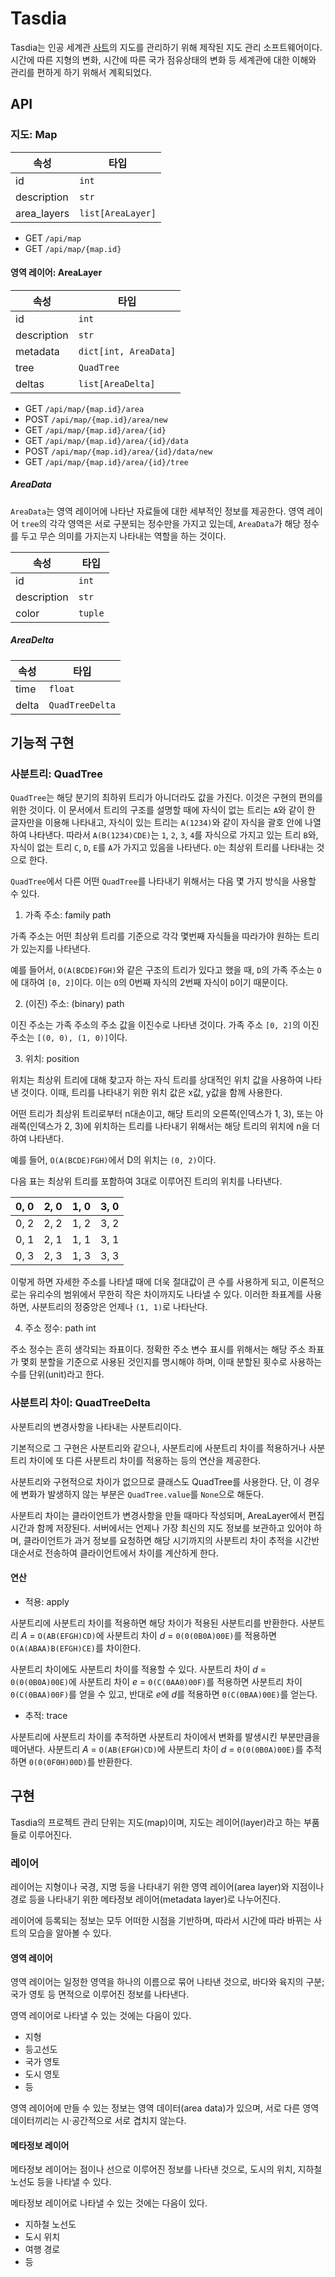 # Tasdia

Tasdia는 인공 세계관 [사트](http://www.shtelo.org/)의
지도를 관리하기 위해 제작된 지도 관리 소프트웨어이다.
시간에 따른 지형의 변화, 시간에 따른 국가 점유상태의 변화 등
세계관에 대한 이해와 관리를 편하게 하기 위해서 계획되었다.

## API

### 지도: Map

| 속성          | 타입                |
|-------------|-------------------|
| id          | `int`             |
| description | `str`             |
| area_layers | `list[AreaLayer]` |

* GET `/api/map`
* GET `/api/map/{map.id}`

#### 영역 레이어: AreaLayer

| 속성          | 타입                    |
|-------------|-----------------------|
| id          | `int`                 |
| description | `str`                 |
| metadata    | `dict[int, AreaData]` |
| tree        | `QuadTree`            |
| deltas      | `list[AreaDelta]`     |

* GET `/api/map/{map.id}/area`
* POST `/api/map/{map.id}/area/new`
* GET `/api/map/{map.id}/area/{id}`
* GET `/api/map/{map.id}/area/{id}/data`
* POST `/api/map/{map.id}/area/{id}/data/new`
* GET `/api/map/{map.id}/area/{id}/tree`

##### AreaData

`AreaData`는 영역 레이어에 나타난 자료들에 대한 세부적인 정보를 제공한다.
영역 레이어 `tree`의 각각 영역은 서로 구분되는 정수만을 가지고 있는데,
`AreaData`가 해당 정수를 두고 무슨 의미를 가지는지 나타내는 역할을 하는 것이다.

| 속성          | 타입      |
|-------------|---------|
| id          | `int`   |
| description | `str`   |
| color       | `tuple` |

##### AreaDelta

| 속성    | 타입              |
|-------|-----------------|
| time  | `float`         |
| delta | `QuadTreeDelta` |

## 기능적 구현

### 사분트리: QuadTree

`QuadTree`는 해당 분기의 최하위 트리가 아니더라도 값을 가진다. 이것은 구현의 편의를 위한 것이다.
이 문서에서 트리의 구조를 설명할 때에 자식이 없는 트리는 `A`와 같이 한 글자만을 이용해 나타내고,
자식이 있는 트리는 `A(1234)`와 같이 자식을 괄호 안에 나열하여 나타낸다.
따라서 `A(B(1234)CDE)`는 `1`, `2`, `3`, `4`를 자식으로 가지고 있는 트리 `B`와,
자식이 없는 트리 `C`, `D`, `E`를 `A`가 가지고 있음을 나타낸다.
`O`는 최상위 트리를 나타내는 것으로 한다.

`QuadTree`에서 다른 어떤 `QuadTree`를 나타내기 위해서는 다음 몇 가지 방식을 사용할 수 있다.

1. 가족 주소: family path

가족 주소는 어떤 최상위 트리를 기준으로 각각 몇번째 자식들을 따라가야 원하는 트리가 있는지를 나타낸다.

예를 들어서, `O(A(BCDE)FGH)`와 같은 구조의 트리가 있다고 했을 때, `D`의 가족 주소는 `O`에 대하여 `[0, 2]`이다.
이는 `O`의 0번째 자식의 2번째 자식이 `D`이기 때문이다.

2. (이진) 주소: (binary) path

이진 주소는 가족 주소의 주소 값을 이진수로 나타낸 것이다. 가족 주소 `[0, 2]`의 이진 주소는 `[(0, 0), (1, 0)]`이다.

3. 위치: position

위치는 최상위 트리에 대해 찾고자 하는 자식 트리를 상대적인 위치 값을 사용하여 나타낸 것이다.
이때, 트리를 나타내기 위한 위치 값은 x값, y값을 함께 사용한다.

어떤 트리가 최상위 트리로부터 n대손이고, 해당 트리의 오른쪽(인덱스가 1, 3), 또는 아래쪽(인덱스가 2, 3)에 위치하는 트리를 나타내기 위해서는
해당 트리의 위치에 n을 더하여 나타낸다.

예를 들어, `O(A(BCDE)FGH)`에서 D의 위치는 `(0, 2)`이다.

다음 표는 최상위 트리를 포함하여 3대로 이루어진 트리의 위치를 나타낸다.

| 0, 0 | 2, 0 | 1, 0 | 3, 0 |
|------|------|------|------|
| 0, 2 | 2, 2 | 1, 2 | 3, 2 |
| 0, 1 | 2, 1 | 1, 1 | 3, 1 |
| 0, 3 | 2, 3 | 1, 3 | 3, 3 |

이렇게 하면 자세한 주소를 나타낼 때에 더욱 절대값이 큰 수를 사용하게 되고,
이론적으로는 유리수의 범위에서 무한히 작은 차이까지도 나타낼 수 있다.
이러한 좌표계를 사용하면, 사분트리의 정중앙은 언제나 `(1, 1)`로 나타난다.

4. 주소 정수: path int

주소 정수는 흔히 생각되는 좌표이다.
정확한 주소 변수 표시를 위해서는 해당 주소 좌표가 몇회 분할을 기준으로 사용된 것인지를 명시해야 하며,
이때 분할된 횟수로 사용하는 수를 단위(unit)라고 한다.

### 사분트리 차이: QuadTreeDelta

사분트리의 변경사항을 나타내는 사분트리이다.

기본적으로 그 구현은 사분트리와 같으나, 사분트리에 사분트리 차이를 적용하거나
사분트리 차이에 또 다른 사분트리 차이를 적용하는 등의 연산을 제공한다.

사분트리와 구현적으로 차이가 없으므로 클래스도 QuadTree를 사용한다.
단, 이 경우에 변화가 발생하지 않는 부분은 `QuadTree.value`를 `None`으로 해둔다.

사분트리 차이는 클라이언트가 변경사항을 만들 때마다 작성되며, AreaLayer에서 편집 시간과 함께 저장된다.
서버에서는 언제나 가장 최신의 지도 정보를 보관하고 있어야 하며,
클라이언트가 과거 정보를 요청하면 해당 시기까지의 사분트리 차이 추적을 시간반대순서로 전송하여
클라이언트에서 차이를 계산하게 한다.

#### 연산

* 적용: apply

사분트리에 사분트리 차이를 적용하면 해당 차이가 적용된 사분트리를 반환한다.
사분트리 $A$ = `O(AB(EFGH)CD)`에
사분트리 차이 $d$ = `0(0(0B0A)00E)`를 적용하면
`O(A(ABAA)B(EFGH)CE)`를 차이한다.

사분트리 차이에도 사분트리 차이를 적용할 수 있다.
사분트리 차이 $d$ = `0(0(0B0A)00E)`에 사분트리 차이 $e$ = `0(C(0AA0)00F)`를 적용하면
사분트리 차이 `0(C(0BAA)00F)`를 얻을 수 있고,
반대로 $e$에 $d$를 적용하면 `0(C(0BAA)00E)`를 얻는다.

* 추적: trace

사분트리에 사분트리 차이를 추적하면 사분트리 차이에서 변화를 발생시킨 부분만큼을 떼어낸다.
사분트리 $A$ = `O(AB(EFGH)CD)`에
사분트리 차이 $d$ = `0(0(0B0A)00E)`를 추적하면
`0(0(0F0H)00D)`를 반환한다.

## 구현

Tasdia의 프로젝트 관리 단위는 지도(map)이며,
지도는 레이어(layer)라고 하는 부품들로 이루어진다.

### 레이어

레이어는 지형이나 국경, 지명 등을 나타내기 위한 영역 레이어(area layer)와
지점이나 경로 등을 나타내기 위한 메타정보 레이어(metadata layer)로
나누어진다.

레이어에 등록되는 정보는 모두 어떠한 시점을 기반하며,
따라서 시간에 따라 바뀌는 사트의 모습을 알아볼 수 있다.

#### 영역 레이어

영역 레이어는 일정한 영역을 하나의 이름으로 묶어 나타낸 것으로,
바다와 육지의 구분; 국가 영토 등 면적으로 이루어진 정보를 나타낸다.

영역 레이어로 나타낼 수 있는 것에는 다음이 있다.

* 지형
* 등고선도
* 국가 영토
* 도시 영토
* 등

영역 레이어에 만들 수 있는 정보는 영역 데이터(area data)가 있으며,
서로 다른 영역 데이터끼리는 시·공간적으로 서로 겹치지 않는다.

#### 메타정보 레이어

메타정보 레이어는 점이나 선으로 이루어진 정보를 나타낸 것으로,
도시의 위치, 지하철 노선도 등을 나타낼 수 있다.

메타정보 레이어로 나타낼 수 있는 것에는 다음이 있다.

* 지하철 노선도
* 도시 위치
* 여행 경로
* 등
